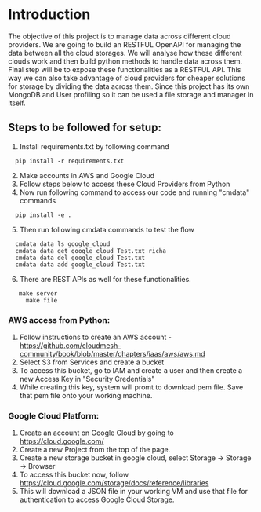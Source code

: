 # Introduction

The objective of this project is to manage data across different cloud providers. We are going to build an RESTFUL OpenAPI for managing the data between all the cloud storages. We will analyse how these different clouds work and then build python methods to handle data across them. Final step will be to expose these functionalities as a RESTFUL API. This way we can also take advantage of cloud providers for cheaper solutions for storage by dividing the data across them. Since this project has its own MongoDB and User profiling so it can be used a file storage and manager in itself.


## Steps to be followed for setup:

1. Install requirements.txt by following command
```
  pip install -r requirements.txt
```

2. Make accounts in AWS and Google Cloud
3. Follow steps below to access these Cloud Providers from Python
4. Now run following command to access our code and running "cmdata" commands
```
  pip install -e .
```
5. Then run following cmdata commands to test the flow
```
  cmdata data ls google_cloud
  cmdata data get google_cloud Test.txt richa
  cmdata data del google_cloud Test.txt
  cmdata data add google_cloud Test.txt
```

6. There are REST APIs as well for these functionalities.
```
   make server
	 make file
```


### AWS access from Python:

1. Follow instructions to create an AWS account - https://github.com/cloudmesh-community/book/blob/master/chapters/iaas/aws/aws.md
2. Select S3 from Services and create a bucket
3. To access this bucket, go to IAM and create a user and then create a new Access Key in "Security Credentials"
4. While creating this key, system will promt to download pem file. Save that pem file onto your working machine.


### Google Cloud Platform:

1. Create an account on Google Cloud by going to https://cloud.google.com/
2. Create a new Project from the top of the page.
3. Create a new storage bucket in google cloud, select Storage -> Storage -> Browser
4. To access this bucket now, follow https://cloud.google.com/storage/docs/reference/libraries
5. This will download a JSON file in your working VM and use that file for authentication to access Google Cloud Storage.
